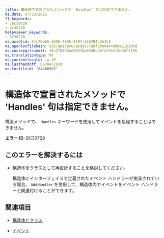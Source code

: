 ```yaml
---
title: 構造体で宣言されたメソッドで 'Handles' 句は指定できません。
ms.date: 07/20/2015
f1_keywords:
- vbc30728
- bc30728
helpviewer_keywords:
- BC30728
ms.assetid: 64c70bb5-3696-4865-8194-328394c2b4b1
ms.openlocfilehash: 85b7a8189c6c9699177abf3d40944d99e1161d4d
ms.sourcegitcommit: f8c270376ed905f6a8896ce0fe25b4f4b38ff498
ms.translationtype: MT
ms.contentlocale: ja-JP
ms.lasthandoff: 06/04/2020
ms.locfileid: "84406003"
---
```

# <a name="methods-declared-in-structures-cannot-have-handles-clauses"></a>構造体で宣言されたメソッドで 'Handles' 句は指定できません。
構造メソッドで、 `Handles` キーワードを使用してイベントを処理することはできません。  
  
 **エラー ID:** BC30728  
  
## <a name="to-correct-this-error"></a>このエラーを解決するには  
  
- 構造体をクラスとして再設計することを検討してください。  
  
     構造体にインターフェイスで定義されたイベント ハンドラーが実装されている場合、 `AddHandler` を使用して、構造体内でイベントをイベント ハンドラーと関連付けることができます。  
  
## <a name="see-also"></a>関連項目

- [構造体とクラス](../programming-guide/language-features/data-types/structures-and-classes.md)

- [イベント](../programming-guide/language-features/events/index.md)

